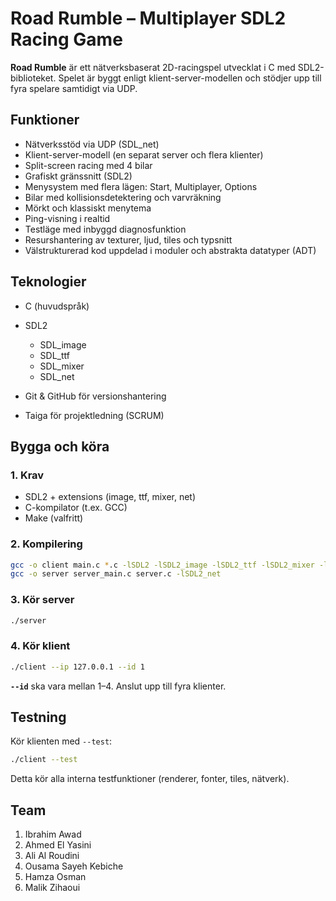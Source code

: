 # Road Rumble – Multiplayer SDL2 Racing Game

**Road Rumble** är ett nätverksbaserat 2D-racingspel utvecklat i C med SDL2-biblioteket. Spelet är byggt enligt klient-server-modellen och stödjer upp till fyra spelare samtidigt via UDP.

## Funktioner

- Nätverksstöd via UDP (SDL_net)
- Klient-server-modell (en separat server och flera klienter)
- Split-screen racing med 4 bilar
- Grafiskt gränssnitt (SDL2)
- Menysystem med flera lägen: Start, Multiplayer, Options
- Bilar med kollisionsdetektering och varvräkning
- Mörkt och klassiskt menytema
- Ping-visning i realtid
- Testläge med inbyggd diagnosfunktion
- Resurshantering av texturer, ljud, tiles och typsnitt
- Välstrukturerad kod uppdelad i moduler och abstrakta datatyper (ADT)

## Teknologier

- C (huvudspråk)
- SDL2

  - SDL_image
  - SDL_ttf
  - SDL_mixer
  - SDL_net

- Git & GitHub för versionshantering
- Taiga för projektledning (SCRUM)

## Bygga och köra

### 1. Krav

- SDL2 + extensions (image, ttf, mixer, net)
- C-kompilator (t.ex. GCC)
- Make (valfritt)

### 2. Kompilering

```bash
gcc -o client main.c *.c -lSDL2 -lSDL2_image -lSDL2_ttf -lSDL2_mixer -lSDL2_net -lm
gcc -o server server_main.c server.c -lSDL2_net
```

### 3. Kör server

```bash
./server
```

### 4. Kör klient

```bash
./client --ip 127.0.0.1 --id 1
```

**`--id`** ska vara mellan 1–4. Anslut upp till fyra klienter.

## Testning

Kör klienten med `--test`:

```bash
./client --test
```

Detta kör alla interna testfunktioner (renderer, fonter, tiles, nätverk).

## Team

1. Ibrahim Awad
2. Ahmed El Yasini
3. Ali Al Roudini
4. Ousama Sayeh Kebiche
5. Hamza Osman
6. Malik Zihaoui
